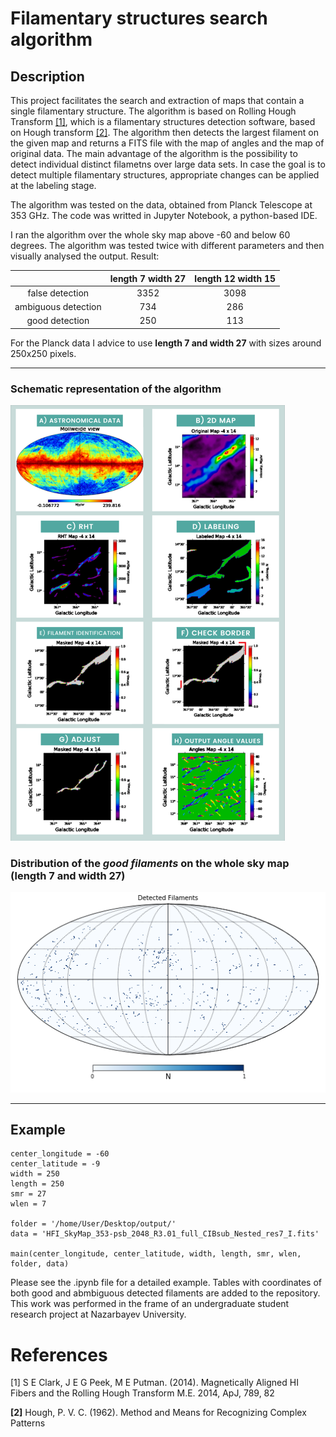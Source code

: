 # Filamentary structures search algorithm


## Description

This project facilitates the search and extraction of maps that contain a single filamentary structure. The algorithm is based on Rolling Hough Transform [[1]](#1), which is a filamentary structures detection software, based on Hough transform [[2]](#2). The algorithm then detects the largest filament on the given map and returns a FITS file with the map of angles and the map of original data. The main advantage of the algorithm is the possibility to detect individual distinct filametns over large data sets. In case the goal is to detect multiple filamentary structures, appropriate changes can be applied at the labeling stage.

The algorithm was tested on the data, obtained from Planck Telescope at 353 GHz. The code was writted in Jupyter Notebook, a python-based IDE.

I ran the algorithm over the whole sky map above -60 and below 60 degrees. The algorithm was tested twice with different parameters and then visually analysed the output. Result:

|                     | length 7 width 27 | length 12 width 15 |
| :---:                |     :---:          |          :---:       |
| false detection     | 3352               | 3098                |
| ambiguous detection | 734                | 286                 |
| good detection      | 250                | 113                 |


For the Planck data I advice to use **length 7 and width 27** with sizes around 250x250 pixels.

---

### Schematic representation of the algorithm

![Scheme](https://github.com/Sarah-Bai/Filamentary-structures-search-algorithm/blob/main/scheme.png)

### Distribution of the *good filaments* on the whole sky map (length 7 and width 27)


![Map](https://github.com/Sarah-Bai/Filamentary-structures-search-algorithm/blob/main/all.png)

---


## Example

```
center_longitude = -60
center_latitude = -9
width = 250
length = 250
smr = 27
wlen = 7

folder = '/home/User/Desktop/output/'
data = 'HFI_SkyMap_353-psb_2048_R3.01_full_CIBsub_Nested_res7_I.fits'

main(center_longitude, center_latitude, width, length, smr, wlen, folder, data)
```

Please see the .ipynb file for a detailed example. Tables with coordinates of both good and abmbiguous detected filaments are added to the repository.
This work was performed in the frame of an undergraduate student research project at Nazarbayev University.



# References

<a id="1">[1]</a> 
S E Clark, J E G Peek, M E Putman. (2014). 
Magnetically Aligned HI Fibers and the Rolling Hough Transform 
M.E. 2014, ApJ, 789, 82


<b id="2">[2]</b> 
Hough, P. V. C. (1962).
Method and Means for Recognizing Complex Patterns
